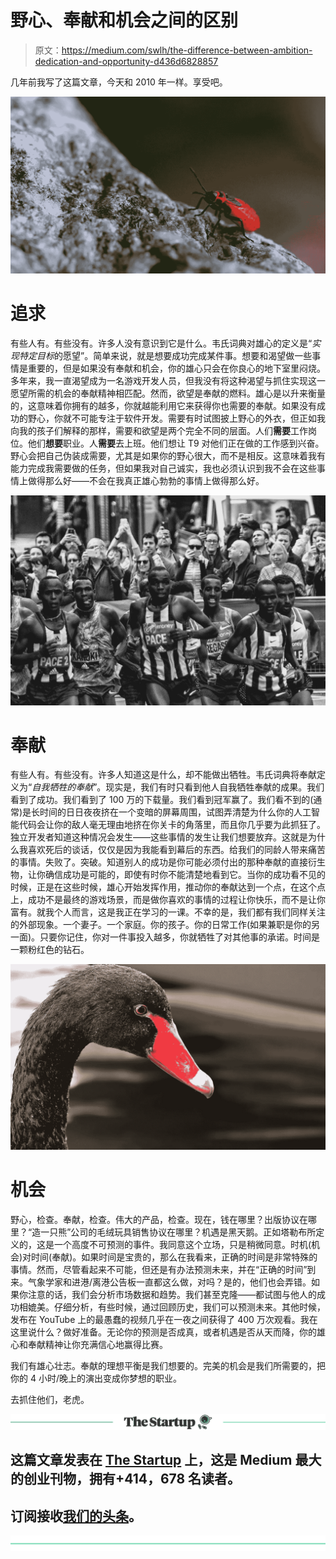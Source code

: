 # 野心、奉献和机会之间的区别

> 原文：<https://medium.com/swlh/the-difference-between-ambition-dedication-and-opportunity-d436d6828857>

几年前我写了这篇文章，今天和 2010 年一样。享受吧。

![](img/d17afde6d0d159854b37c3d58db0d919.png)

# 追求

有些人有。有些没有。许多人没有意识到它是什么。韦氏词典对雄心的定义是“*实现特定目标*的愿望”。简单来说，就是想要成功完成某件事。想要和渴望做一些事情是重要的，但是如果没有奉献和机会，你的雄心只会在你良心的地下室里闷烧。多年来，我一直渴望成为一名游戏开发人员，但我没有将这种渴望与抓住实现这一愿望所需的机会的奉献精神相匹配。然而，欲望是奉献的燃料。雄心是以升来衡量的，这意味着你拥有的越多，你就越能利用它来获得你也需要的奉献。如果没有成功的野心，你就不可能专注于软件开发。需要有时试图披上野心的外衣，但正如我向我的孩子们解释的那样，需要和欲望是两个完全不同的层面。人们**需要**工作岗位。他们**想要**职业。人**需要**去上班。他们想让 T9 对他们正在做的工作感到兴奋。野心会把自己伪装成需要，尤其是如果你的野心很大，而不是相反。这意味着我有能力完成我需要做的任务，但如果我对自己诚实，我也必须认识到我不会在这些事情上做得那么好——不会在我真正雄心勃勃的事情上做得那么好。

![](img/ad4ac65c48920a22ef198ce1b23840d8.png)

# 奉献

有些人有。有些没有。许多人知道这是什么，却不能做出牺牲。韦氏词典将奉献定义为“*自我牺牲的奉献*”。现实是，我们有时只看到他人自我牺牲奉献的成果。我们看到了成功。我们看到了 100 万的下载量。我们看到冠军赢了。我们看不到的(通常)是长时间的日日夜夜挤在一个变暗的屏幕周围，试图弄清楚为什么你的人工智能代码会让你的敌人毫无理由地挤在你关卡的角落里，而且你几乎要为此抓狂了。独立开发者知道这种情况会发生——这些事情的发生让我们想要放弃。这就是为什么我喜欢死后的谈话，仅仅是因为我能看到幕后的东西。给我们的同龄人带来痛苦的事情。失败了。突破。知道别人的成功是你可能必须付出的那种奉献的直接衍生物，让你确信成功是可能的，即使有时你不能清楚地看到它。当你的成功看不见的时候，正是在这些时候，雄心开始发挥作用，推动你的奉献达到一个点，在这个点上，成功不是最终的游戏场景，而是做你喜欢的事情的过程让你快乐，而不是让你富有。就我个人而言，这是我正在学习的一课。不幸的是，我们都有我们同样关注的外部现象。一个妻子。一个家庭。你的孩子。你的日常工作(如果兼职是你的另一面)。只要你记住，你对一件事投入越多，你就牺牲了对其他事的承诺。时间是一颗粉红色的钻石。

![](img/adde2a5d1029b4cc073506ab704958ad.png)

# 机会

野心，检查。奉献，检查。伟大的产品，检查。现在，钱在哪里？出版协议在哪里？“造一只熊”公司的毛绒玩具销售协议在哪里？机遇是黑天鹅。正如塔勒布所定义的，这是一个高度不可预测的事件。我同意这个立场，只是稍微同意。时机(机会)对时间(奉献)。如果时间是宝贵的，那么在我看来，正确的时间是非常特殊的事情。然而，尽管看起来不可能，但还是有办法预测未来，并在“正确的时间”到来。气象学家和进港/离港公告板一直都这么做，对吗？是的，他们也会弄错。如果你注意的话，我们会分析市场数据和趋势。我们甚至克隆——都试图与他人的成功相媲美。仔细分析，有些时候，通过回顾历史，我们可以预测未来。其他时候，发布在 YouTube 上的最愚蠢的视频几乎在一夜之间获得了 400 万次观看。我在这里说什么？做好准备。无论你的预测是否成真，或者机遇是否从天而降，你的雄心和奉献精神让你充满信心地赢得比赛。

我们有雄心壮志。奉献的理想平衡是我们想要的。完美的机会是我们所需要的，把你的 4 小时/晚上的演出变成你梦想的职业。

去抓住他们，老虎。

[![](img/308a8d84fb9b2fab43d66c117fcc4bb4.png)](https://medium.com/swlh)

## 这篇文章发表在 [The Startup](https://medium.com/swlh) 上，这是 Medium 最大的创业刊物，拥有+414，678 名读者。

## 订阅接收[我们的头条](http://growthsupply.com/the-startup-newsletter/)。

[![](img/b0164736ea17a63403e660de5dedf91a.png)](https://medium.com/swlh)